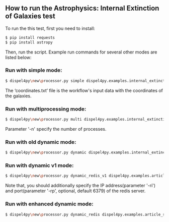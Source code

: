 
## How to run the Astrophysics: Internal Extinction of Galaxies test

To run the this test, first you need to install:
```bash
$ pip install requests
$ pip install astropy
``` 

Then, run the script. Example run commands for several other modes are listed below:

### Run with simple mode:
```bash
$ dispel4py\new\processor.py simple dispel4py.examples.internal_extinction.int_ext_graph -d "{\"read\" : [ {\"input\" : \"coordinates.txt\"} ]}"
```
The ‘coordinates.txt’ file is the workflow's input data with the coordinates of the galaxies.

### Run with multiprocessing mode:
```bash
$ dispel4py\new\processor.py multi dispel4py.examples.internal_extinction.int_ext_graph -n 4 -d "{\"read\" : [ {\"input\" : \"coordinates.txt\"} ]}"
``` 
 Parameter '-n' specify the number of processes.

### Run with old dynamic mode:
```bash
$ dispel4py\new\processor.py dynamic dispel4py.examples.internal_extinction.int_ext_graph  -n 4 -d "{\"read\" : [ {\"input\" : \"coordinates.txt\"} ]}"
``` 
### Run with dynamic v1 mode:
```bash
$ dispel4py\new\processor.py dynamic_redis_v1 dispel4py.examples.article_sentiment_analysis.analysis_sentiment -ri localhost -n 4 -d "{\"read\" : [ {\"input\" : \"Articles_cleaned.csv\"} ]}"
```
Note that, you should additionally specify the IP address(parameter '-ri') and port(parameter '-rp', optional, default 6379) of the redis server.
  
### Run with enhanced dynamic mode:
```bash
$ dispel4py\new\processor.py dynamic_redis dispel4py.examples.article_sentiment_analysis.analysis_sentiment -ri localhost -n 12 -d "{\"read\" : [ {\"input\" : \"Articles_cleaned.csv\"} ]}"
```
